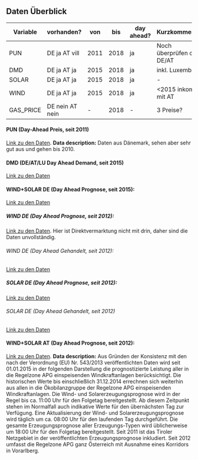 ## Daten Überblick

| Variable | vorhanden? | von | bis | day ahead? | Kurzkommentar | Variablendimension |
| -------- | ---------- | ---- | ---- | ---- | -------------------- | ---- |
| PUN | DE ja AT vill  | 2011 | 2018 | ja | Noch überprüfen ob DE/AT | €/MWh |
| DMD | DE ja AT ja  | 2015 | 2018 | ja | inkl. Luxemburg | MW(?) |
| SOLAR | DE ja AT ja  | 2015 | 2018 | ja | - | MW |
| WIND  | DE ja AT ja  | 2015 | 2018 | ja | <2015 inkomp. mit AT | MW |
| GAS_PRICE | DE nein AT nein  | - | 2018 | - | 3 Preise? | - |


#### PUN (Day-Ahead Preis, seit 2011)
[Link zu den Daten](https://www.energidataservice.dk/en/dataset/elspotprices/resource_extract/c86859d2-942e-4029-aec1-32d56f1a2e5d). **Data description:** Daten aus Dänemark, sehen aber sehr gut aus und gehen bis 2010.


#### DMD (DE/AT/LU Day Ahead Demand, seit 2015)
[Link zu den Daten](https://transparency.entsoe.eu/load-domain/r2/totalLoadR2/show?name=&defaultValue=false&viewType=TABLE&areaType=BZN&atch=false&dateTime.dateTime=18.05.2018+00:00|CET|DAY&biddingZone.values=CTY|10Y1001A1001A83F!BZN|10Y1001A1001A63L&dateTime.timezone=CET_CEST&dateTime.timezone_input=CET+(UTC+1)+/+CEST+(UTC+2))

#### WIND+SOLAR DE (Day Ahead Prognose, seit 2015):
[Link zu den Daten](https://transparency.entsoe.eu/generation/r2/dayAheadGenerationForecastWindAndSolar/show?name=&defaultValue=false&viewType=TABLE&areaType=CTY&atch=false&dateTime.dateTime=01.05.2015+00:00|CET|DAYTIMERANGE&dateTime.endDateTime=01.05.2015+00:00|CET|DAYTIMERANGE&area.values=CTY|10Y1001A1001A83F!CTY|10Y1001A1001A83F&productionType.values=B16&productionType.values=B18&productionType.values=B19&processType.values=A18&processType.values=A01&processType.values=A40&dateTime.timezone=CET_CEST&dateTime.timezone_input=CET+(UTC+1)+/+CEST+(UTC+2))

##### WIND DE (Day Ahead Prognose, seit 2012):
[Link zu den Daten](https://www.netztransparenz.de/Weitere-Veroeffentlichungen/Windenergie-Prognose). Hier ist Direktvermarktung nicht mit drin, daher sind die Daten unvollständig.

###### WIND DE (Day Ahead Gehandelt, seit 2012):
[Link zu den Daten](https://www.netztransparenz.de/Erneuerbare-Energien-Gesetz/Transparenzanforderungen/Vermarktung-1h-Auktion-Windenergie)

##### SOLAR DE (Day Ahead Prognose, seit 2012):
[Link zu den Daten](https://www.netztransparenz.de/Weitere-Veroeffentlichungen/Solarenergie-Prognose)

###### SOLAR DE (Day Ahead Gehandelt, seit 2012) 
[Link zu den Daten](https://www.netztransparenz.de/Weitere-Veroeffentlichungen/Solarenergie-Prognose)

#### WIND+SOLAR AT (Day Ahead Prognose, seit 2012):
[Link zu den Daten](https://www.apg.at/de/markt/Markttransparenz/erzeugung/erzeugungsprognose). **Data description:** Aus Gründen der Konsistenz mit den nach der Verordnung (EU) Nr. 543/2013 veröffentlichten Daten wird seit 01.01.2015 in der folgenden Darstellung die prognostizierte Leistung aller in die Regelzone APG einspeisenden Windkraftanlagen berücksichtigt. Die historischen Werte bis einschließlich 31.12.2014 errechnen sich weiterhin aus allen in die Ökobilanzgruppe der Regelzone APG einspeisenden Windkraftanlagen.
Die Wind- und Solarerzeugungsprognose wird in der Regel bis ca. 11:00 Uhr für den Folgetag bereitgestellt. Ab diesem Zeitpunkt stehen im Normalfall auch indikative Werte für den übernächsten Tag zur Verfügung.
Eine Aktualisierung der Wind- und Solarerzeugungsprognose wird täglich um ca. 08:00 Uhr für den laufenden Tag durchgeführt.
Die gesamte Erzeugungsprognose aller Erzeugungs-Typen wird üblicherweise um  18:00 Uhr für den Folgetag bereitgestellt.
Seit 2011 ist das Tiroler Netzgebiet in der veröffentlichten Erzeugungsprognose inkludiert. Seit 2012 umfasst die Regelzone APG ganz Österreich mit Ausnahme eines Korridors in Vorarlberg.
